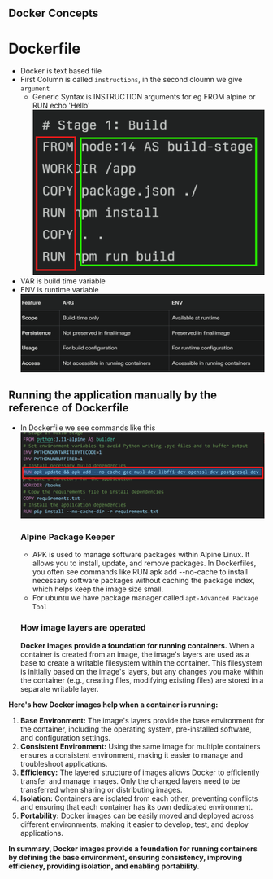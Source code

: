 Docker Concepts
-----------------
# Dockerfile
* Docker is text based file
* First Column is called `instructions`, in the second cloumn we give `argument`
    * Generic Syntax is INSTRUCTION arguments for eg FROM alpine or RUN echo 'Hello'
![alt text](images/docker2.png)
* VAR is build time variable
* ENV is runtime variable
![alt text](images/docker1.png)
## Running the application manually by the reference of Dockerfile
* In Dockerfile we see commands like this
![alt text](images/docker4.png)
  ### Alpine Package Keeper
  * APK is used to manage software packages within Alpine Linux. It allows you to install, update, and remove packages.
  In Dockerfiles, you often see commands like RUN apk add --no-cache <package> to install necessary software packages without caching the package index, which helps keep the image size small.
  * For ubuntu we have package manager called `apt-Advanced Package Tool`
  ### How image layers are operated
  **Docker images provide a foundation for running containers.** When a container is created from an image, the image's layers are used as a base to create a writable filesystem within the container. This filesystem is initially based on the image's layers, but any changes you make within the container (e.g., creating files, modifying existing files) are stored in a separate writable layer.

**Here's how Docker images help when a container is running:**

1. **Base Environment:** The image's layers provide the base environment for the container, including the operating system, pre-installed software, and configuration settings.
2. **Consistent Environment:** Using the same image for multiple containers ensures a consistent environment, making it easier to manage and troubleshoot applications.
3. **Efficiency:** The layered structure of images allows Docker to efficiently transfer and manage images. Only the changed layers need to be transferred when sharing or distributing images.
4. **Isolation:** Containers are isolated from each other, preventing conflicts and ensuring that each container has its own dedicated environment.
5. **Portability:** Docker images can be easily moved and deployed across different environments, making it easier to develop, test, and deploy applications.

**In summary, Docker images provide a foundation for running containers by defining the base environment, ensuring consistency, improving efficiency, providing isolation, and enabling portability.**

